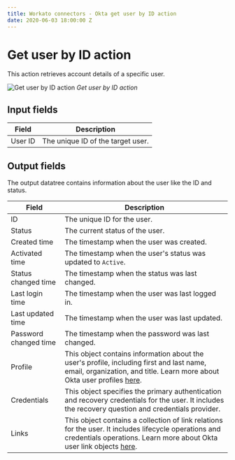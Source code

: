 ```yaml
---
title: Workato connectors - Okta get user by ID action
date: 2020-06-03 18:00:00 Z
---
```


# Get user by ID action
This action retrieves account details of a specific user.

![Get user by ID action](~@img/connectors/okta/get-user-by-id.png)
*Get user by ID action*

## Input fields
| Field   | Description |
| ------- | ----------- |
| User ID | The unique ID of the target user. |

## Output fields
The output datatree contains information about the user like the ID and status.

| Field                 | Description |
| --------------------- | ----------- |
| ID                    | The unique ID for the user. |
| Status                | The current status of the user. |
| Created time          | The timestamp when the user was created. |
| Activated time        | The timestamp when the user's status was updated to `Active`. |
| Status changed time   | The timestamp when the status was last changed. |
| Last login time       | The timestamp when the user was last logged in. |
| Last updated time     | The timestamp when the user was last updated. |
| Password changed time | The timestamp when the password was last changed. |
| Profile               | This object contains information about the user's profile, including first and last name, email, organization, and title. Learn more about Okta user profiles [here](https://developer.okta.com/docs/reference/api/users/#profile-object). |
| Credentials           | This object specifies the primary authentication and recovery credentials for the user. It includes the recovery question and credentials provider. |
| Links                 | This object contains a collection of link relations for the user. It includes lifecycle operations and credentials operations. Learn more about Okta user link objects [here](https://developer.okta.com/docs/reference/api/users/#links-object). |
